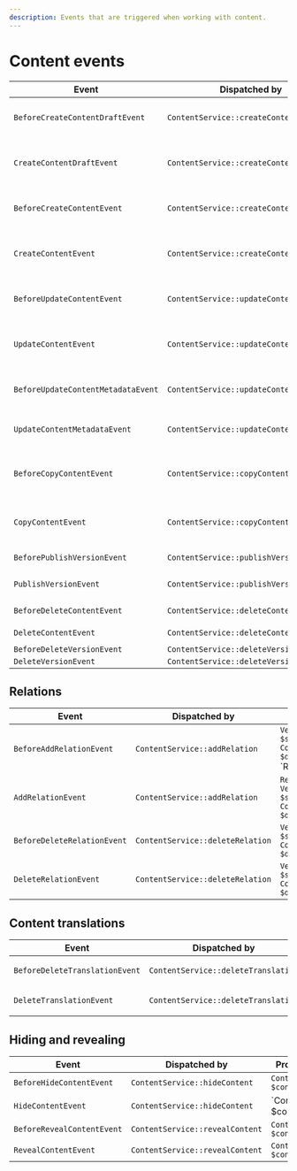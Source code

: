 ```yaml
---
description: Events that are triggered when working with content.
---
```


# Content events

| Event | Dispatched by | Properties |
|---|---|---|
|`BeforeCreateContentDraftEvent`|`ContentService::createContentDraft`|`ContentInfo $contentInfo`</br>`VersionInfo $versionInfo`</br>`User $creator`</br>`Language|null $language`</br>`Content|null $contentDraft`|
|`CreateContentDraftEvent`|`ContentService::createContentDraft`|`Content $contentDraft`</br>`ContentInfo $contentInfo`</br>`VersionInfo $versionInfo`</br>`User $creator`</br>`Language|null $language`|
|`BeforeCreateContentEvent`|`ContentService::createContent`|`ContentCreateStruct $contentCreateStruct`</br>`array $locationCreateStructs`</br>`Content|null $content`</br>`string[]|null $fieldIdentifiersToValidate`|
|`CreateContentEvent`|`ContentService::createContent`|`ContentCreateStruct $contentCreateStruct`</br>`array $locationCreateStructs`</br>`Content $content`</br>`string[]|null $fieldIdentifiersToValidate`|
|`BeforeUpdateContentEvent`|`ContentService::updateContent`|`VersionInfo $versionInfo`</br>`ContentUpdateStruct $contentUpdateStruct`</br>`Content|null $content`</br>`string[]|null $fieldIdentifiersToValidate`|
|`UpdateContentEvent`|`ContentService::updateContent`|`Content $content`</br>`VersionInfo $versionInfo`</br>`ContentUpdateStruct $contentUpdateStruct`</br>`string[]|null $fieldIdentifiersToValidate`|
|`BeforeUpdateContentMetadataEvent`|`ContentService::updateContentMetadata`|`ContentInfo $contentInfo`</br>`ContentMetadataUpdateStruct $contentMetadataUpdateStruct`</br>`Content|null $content`|
|`UpdateContentMetadataEvent`|`ContentService::updateContentMetadata`|`Content $content`</br>`ContentInfo $contentInfo`</br>`ContentMetadataUpdateStruct $contentMetadataUpdateStruct`|
|`BeforeCopyContentEvent`|`ContentService::copyContent`|`ContentInfo $contentInfo`</br>`LocationCreateStruct $destinationLocationCreateStruct`</br>`VersionInfo $versionInfo`</br>`Content|null $content`|
|`CopyContentEvent`|`ContentService::copyContent`|`Content $content`</br>`ContentInfo $contentInfo`</br>`LocationCreateStruct $destinationLocationCreateStruct`</br>`VersionInfo $versionInfo`|
|`BeforePublishVersionEvent`|`ContentService::publishVersion`|`VersionInfo $versionInfo`</br>`Content|null $content`</br>`string[] $translations`|
|`PublishVersionEvent`|`ContentService::publishVersion`|`Content $content`</br>`VersionInfo $versionInfo`</br>`string[] $translations`|
|`BeforeDeleteContentEvent`|`ContentService::deleteContent`|`ContentInfo $contentInfo`</br>`array|null $locations`|
|`DeleteContentEvent`|`ContentService::deleteContent`|`array $locations`</br>`ContentInfo $contentInfo`|
|`BeforeDeleteVersionEvent`|`ContentService::deleteVersion`|`VersionInfo $versionInfo`|
|`DeleteVersionEvent`|`ContentService::deleteVersion`|`VersionInfo $versionInfo`|

## Relations

| Event | Dispatched by | Properties |
|---|---|---|
|`BeforeAddRelationEvent`|`ContentService::addRelation`|`VersionInfo $sourceVersion`</br>`ContentInfo $destinationContent`</br>`Relation|null $relation`|
|`AddRelationEvent`|`ContentService::addRelation`|`Relation $relation`</br>`VersionInfo $sourceVersion`</br>`ContentInfo $destinationContent`|
|`BeforeDeleteRelationEvent`|`ContentService::deleteRelation`|`VersionInfo $sourceVersion`</br>`ContentInfo $destinationContent`|
|`DeleteRelationEvent`|`ContentService::deleteRelation`|`VersionInfo $sourceVersion`</br>`ContentInfo $destinationContent`|

## Content translations

| Event | Dispatched by | Properties |
|---|---|---|
|`BeforeDeleteTranslationEvent`|`ContentService::deleteTranslation`|`ContentInfo $contentInfo`</br>`$languageCode`|
|`DeleteTranslationEvent`|`ContentService::deleteTranslation`|`ContentInfo $contentInfo`</br>`$languageCode`|

## Hiding and revealing

| Event | Dispatched by | Properties |
|---|---|---|
|`BeforeHideContentEvent`|`ContentService::hideContent`|`ContentInfo $contentInfo`|
|`HideContentEvent`|`ContentService::hideContent`|`ContentInfo $contentInfo|
|`BeforeRevealContentEvent`|`ContentService::revealContent`|`ContentInfo $contentInfo`|
|`RevealContentEvent`|`ContentService::revealContent`|`ContentInfo $contentInfo`|
